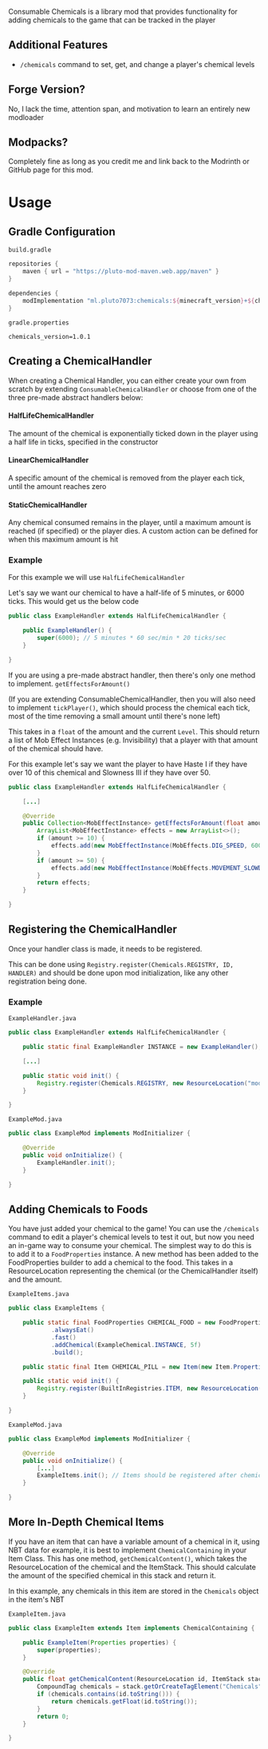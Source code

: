 Consumable Chemicals is a library mod that provides functionality for adding chemicals to the game that can be tracked in the player

## Additional Features
- `/chemicals` command to set, get, and change a player's chemical levels

## Forge Version?
No, I lack the time, attention span, and motivation to learn an entirely new modloader

## Modpacks?
Completely fine as long as you credit me and link back to the Modrinth or GitHub page for this mod.

# Usage

## Gradle Configuration

`build.gradle`
```groovy
repositories {
    maven { url = "https://pluto-mod-maven.web.app/maven" }
}

dependencies {
    modImplementation "ml.pluto7073:chemicals:${minecraft_version}+${chemicals_version}"
}
```

`gradle.properties`
```properties
chemicals_version=1.0.1
```

## Creating a ChemicalHandler

When creating a Chemical Handler, you can either create your own from scratch by extending `ConsumableChemicalHandler` or choose
from one of the three pre-made abstract handlers below:

#### HalfLifeChemicalHandler
The amount of the chemical is exponentially ticked down in the player using a half life in ticks, specified in the constructor

#### LinearChemicalHandler
A specific amount of the chemical is removed from the player each tick, until the amount reaches zero

#### StaticChemicalHandler
Any chemical consumed remains in the player, until a maximum amount is reached (if specified) or the player dies.
A custom action can be defined for when this maximum amount is hit

### Example

For this example we will use `HalfLifeChemicalHandler`

Let's say we want our chemical to have a half-life of 5 minutes, or 6000 ticks.  This would get us the below code

```java
public class ExampleHandler extends HalfLifeChemicalHandler {

    public ExampleHandler() {
        super(6000); // 5 minutes * 60 sec/min * 20 ticks/sec
    }

}
```

If you are using a pre-made abstract handler, then there's only one method to implement. `getEffectsForAmount()`

(If you are extending ConsumableChemicalHandler, then you will also need to implement `tickPlayer()`, which should process
the chemical each tick, most of the time removing a small amount until there's none left)

This takes in a `float` of the amount and the current `Level`.  This should return a list of Mob Effect Instances (e.g. Invisibility)
that a player with that amount of the chemical should have.

For this example let's say we want the player to have Haste I if they have over 10 of this chemical and Slowness III if
they have over 50.

```java
public class ExampleHandler extends HalfLifeChemicalHandler {

    [...]

    @Override
    public Collection<MobEffectInstance> getEffectsForAmount(float amount, Level level) {
        ArrayList<MobEffectInstance> effects = new ArrayList<>();
        if (amount >= 10) {
            effects.add(new MobEffectInstance(MobEffects.DIG_SPEED, 600));
        }
        if (amount >= 50) {
            effects.add(new MobEffectInstance(MobEffects.MOVEMENT_SLOWDOWN, 600, 2));
        }
        return effects;
    }

}
```

## Registering the ChemicalHandler

Once your handler class is made, it needs to be registered.

This can be done using `Registry.register(Chemicals.REGISTRY, ID, HANDLER)` and should be done upon mod initialization, like any
other registration being done.

### Example

`ExampleHandler.java`
```java
public class ExampleHandler extends HalfLifeChemicalHandler {

    public static final ExampleHandler INSTANCE = new ExampleHandler();

    [...]

    public static void init() {
        Registry.register(Chemicals.REGISTRY, new ResourceLocation("modid", "example_chemical"), INSTANCE);
    }

}
```

`ExampleMod.java`
```java
public class ExampleMod implements ModInitializer {

    @Override
    public void onInitialize() {
        ExampleHandler.init();
    }

}
```

## Adding Chemicals to Foods

You have just added your chemical to the game! You can use the `/chemicals` command to edit a player's chemical levels to test it out,
but now you need an in-game way to consume your chemical.  The simplest way to do this is to add it to a `FoodProperties` instance.
A new method has been added to the FoodProperties builder to add a chemical to the food.  This takes in a ResourceLocation representing
the chemical (or the ChemicalHandler itself) and the amount.

`ExampleItems.java`
```java
public class ExampleItems {

    public static final FoodProperties CHEMICAL_FOOD = new FoodProperties.Builder()
            .alwaysEat()
            .fast()
            .addChemical(ExampleChemical.INSTANCE, 5f)
            .build();

    public static final Item CHEMICAL_PILL = new Item(new Item.Properties().food(CHEMICAL_FOOD));

    public static void init() {
        Registry.register(BuiltInRegistries.ITEM, new ResourceLocation("modid", "chemical_pill"), CHEMICAL_PILL);
    }

}
```

`ExampleMod.java`
```java
public class ExampleMod implements ModInitializer {

    @Override
    public void onInitialize() {
        [...]
        ExampleItems.init(); // Items should be registered after chemicals
    }

}
```

## More In-Depth Chemical Items

If you have an item that can have a variable amount of a chemical in it, using NBT data for example, it is best
to implement `ChemicalContaining` in your Item Class.  This has one method, `getChemicalContent()`, which takes
the ResourceLocation of the chemical and the ItemStack.  This should calculate the amount of the specified chemical
in this stack and return it.

In this example, any chemicals in this item are stored in the `Chemicals` object in the item's NBT

`ExampleItem.java`
```java
public class ExampleItem extends Item implements ChemicalContaining {

    public ExampleItem(Properties properties) {
        super(properties);
    }

    @Override
    public float getChemicalContent(ResourceLocation id, ItemStack stack) {
        CompoundTag chemicals = stack.getOrCreateTagElement("Chemicals");
        if (chemicals.contains(id.toString())) {
            return chemicals.getFloat(id.toString());
        }
        return 0;
    }

}
```
